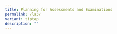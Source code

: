 ```yaml
---
title: Planning for Assessments and Examinations
permalink: /la3/
variant: tiptap
description: ""
---
```

